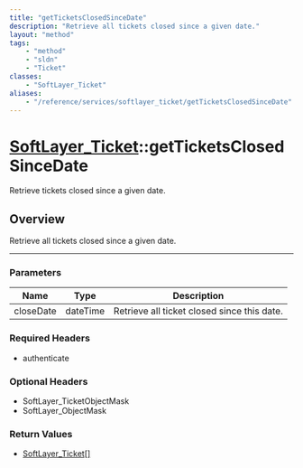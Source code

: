 ```yaml
---
title: "getTicketsClosedSinceDate"
description: "Retrieve all tickets closed since a given date."
layout: "method"
tags:
    - "method"
    - "sldn"
    - "Ticket"
classes:
    - "SoftLayer_Ticket"
aliases:
    - "/reference/services/softlayer_ticket/getTicketsClosedSinceDate"
---
```

# [SoftLayer_Ticket](/reference/services/SoftLayer_Ticket)::getTicketsClosedSinceDate


Retrieve tickets closed since a given date. 


## Overview 
Retrieve all tickets closed since a given date. 

-----

### Parameters 
|Name | Type | Description |
| --- | --- | --- |
|closeDate| dateTime| Retrieve all ticket closed since this date.|


### Required Headers
* authenticate


### Optional Headers
* SoftLayer_TicketObjectMask
* SoftLayer_ObjectMask

### Return Values
* <a href='/reference/datatypes/SoftLayer_Ticket'>SoftLayer_Ticket[] </a>




